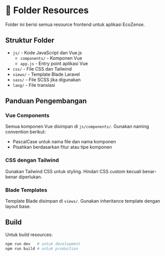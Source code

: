 # 🎨 Folder Resources

Folder ini berisi semua resource frontend untuk aplikasi EcoZense.

## Struktur Folder

- `js/` - Kode JavaScript dan Vue.js
  - `components/` - Komponen Vue
  - `app.js` - Entry point aplikasi Vue
- `css/` - File CSS dan Tailwind
- `views/` - Template Blade Laravel
- `sass/` - File SCSS jika digunakan
- `lang/` - File translasi

## Panduan Pengembangan

### Vue Components

Semua komponen Vue disimpan di `js/components/`. Gunakan naming convention berikut:
- PascalCase untuk nama file dan nama komponen
- Pisahkan berdasarkan fitur atau tipe komponen

### CSS dengan Tailwind

Gunakan Tailwind CSS untuk styling. Hindari CSS custom kecuali benar-benar diperlukan.

### Blade Templates

Template Blade disimpan di `views/`. Gunakan inheritance template dengan layout base.

## Build

Untuk build resources:
```bash
npm run dev   # untuk development
npm run build # untuk production
``` 
